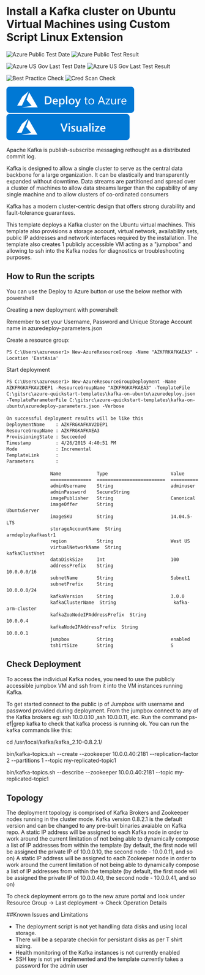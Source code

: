 # Install a Kafka cluster on Ubuntu Virtual Machines using Custom Script Linux Extension

![Azure Public Test Date](https://azurequickstartsservice.blob.core.windows.net/badges/kafka-on-ubuntu/PublicLastTestDate.svg)
![Azure Public Test Result](https://azurequickstartsservice.blob.core.windows.net/badges/kafka-on-ubuntu/PublicDeployment.svg)

![Azure US Gov Last Test Date](https://azurequickstartsservice.blob.core.windows.net/badges/kafka-on-ubuntu/FairfaxLastTestDate.svg)
![Azure US Gov Last Test Result](https://azurequickstartsservice.blob.core.windows.net/badges/kafka-on-ubuntu/FairfaxDeployment.svg)

![Best Practice Check](https://azurequickstartsservice.blob.core.windows.net/badges/kafka-on-ubuntu/BestPracticeResult.svg)
![Cred Scan Check](https://azurequickstartsservice.blob.core.windows.net/badges/kafka-on-ubuntu/CredScanResult.svg)

[![Deploy To Azure](https://raw.githubusercontent.com/Azure/azure-quickstart-templates/master/1-CONTRIBUTION-GUIDE/images/deploytoazure.svg?sanitize=true)](https://portal.azure.com/#create/Microsoft.Template/uri/https%3A%2F%2Fraw.githubusercontent.com%2FAzure%2Fazure-quickstart-templates%2Fmaster%2Fkafka-on-ubuntu%2Fazuredeploy.json)
[![Visualize](https://raw.githubusercontent.com/Azure/azure-quickstart-templates/master/1-CONTRIBUTION-GUIDE/images/visualizebutton.svg?sanitize=true)](http://armviz.io/#/?load=https%3A%2F%2Fraw.githubusercontent.com%2FAzure%2Fazure-quickstart-templates%2Fmaster%2Fkafka-on-ubuntu%2Fazuredeploy.json)

Apache Kafka is publish-subscribe messaging rethought as a distributed commit
log.

Kafka is designed to allow a single cluster to serve as the central data
backbone for a large organization. It can be elastically and transparently
expanded without downtime. Data streams are partitioned and spread over a
cluster of machines to allow data streams larger than the capability of any
single machine and to allow clusters of co-ordinated consumers

Kafka has a modern cluster-centric design that offers strong durability and
fault-tolerance guarantees.

This template deploys a Kafka cluster on the Ubuntu virtual machines. This
template also provisions a storage account, virtual network, availability sets,
public IP addresses and network interfaces required by the installation. The
template also creates 1 publicly accessible VM acting as a "jumpbox" and
allowing to ssh into the Kafka nodes for diagnostics or troubleshooting
purposes.

## How to Run the scripts

You can use the Deploy to Azure button or use the below methor with powershell

Creating a new deployment with powershell:

Remember to set your Username, Password and Unique Storage Account name in
azuredeploy-parameters.json

Create a resource group:

    PS C:\Users\azureuser1> New-AzureResourceGroup -Name "AZKFRKAFKAEA3" -Location 'EastAsia'

Start deployment

    PS C:\Users\azureuser1> New-AzureResourceGroupDeployment -Name AZKFRGKAFKAV2DEP1 -ResourceGroupName "AZKFRGKAFKAEA3" -TemplateFile C:\gitsrc\azure-quickstart-templates\kafka-on-ubuntu\azuredeploy.json -TemplateParameterFile C:\gitsrc\azure-quickstart-templates\kafka-on-ubuntu\azuredeploy-parameters.json -Verbose

    On successful deployment results will be like this
    DeploymentName    : AZKFRGKAFKAV2DEP1
    ResourceGroupName : AZKFRGKAFKAEA3
    ProvisioningState : Succeeded
    Timestamp         : 4/26/2015 4:40:51 PM
    Mode              : Incremental
    TemplateLink      :
    Parameters        :

                    Name             Type                       Value
                    ===============  =========================  ==========
                    adminUsername    String                     adminuser
                    adminPassword    SecureString
                    imagePublisher   String                     Canonical
                    imageOffer       String                     UbuntuServer
                    imageSKU         String                     14.04.5-LTS
                    storageAccountName  String                     armdeploykafkastr1
                    region           String                     West US
                    virtualNetworkName  String                     kafkaClustVnet
                    dataDiskSize     Int                        100
                    addressPrefix    String                     10.0.0.0/16
                    subnetName       String                     Subnet1
                    subnetPrefix     String                     10.0.0.0/24
                    kafkaVersion     String                     3.0.0
                    kafkaClusterName  String                     kafka-arm-cluster
                    kafkaZooNodeIPAddressPrefix  String                     10.0.0.4
                    kafkaNodeIPAddressPrefix  String                     10.0.0.1
                    jumpbox          String                     enabled
                    tshirtSize       String                     S

## Check Deployment

To access the individual Kafka nodes, you need to use the publicly accessible
jumpbox VM and ssh from it into the VM instances running Kafka.

To get started connect to the public ip of Jumpbox with username and password
provided during deployment. From the jumpbox connect to any of the Kafka brokers
eg: ssh 10.0.0.10 ,ssh 10.0.0.11, etc. Run the command ps-ef|grep kafka to check
that kafka process is running ok. You can run the kafka commands like this:

cd /usr/local/kafka/kafka_2.10-0.8.2.1/

bin/kafka-topics.sh --create --zookeeper 10.0.0.40:2181 --replication-factor 2
--partitions 1 --topic my-replicated-topic1

bin/kafka-topics.sh --describe --zookeeper 10.0.0.40:2181 --topic
my-replicated-topic1

## Topology

The deployment topology is comprised of Kafka Brokers and Zookeeper nodes
running in the cluster mode. Kafka version 0.8.2.1 is the default version and
can be changed to any pre-built binaries avaiable on Kafka repo. A static IP
address will be assigned to each Kafka node in order to work around the current
limitation of not being able to dynamically compose a list of IP addresses from
within the template (by default, the first node will be assigned the private IP
of 10.0.0.10, the second node - 10.0.0.11, and so on) A static IP address will
be assigned to each Zookeeper node in order to work around the current
limitation of not being able to dynamically compose a list of IP addresses from
within the template (by default, the first node will be assigned the private IP
of 10.0.0.40, the second node - 10.0.0.41, and so on)

To check deployment errors go to the new azure portal and look under Resource
Group -> Last deployment -> Check Operation Details

##Known Issues and Limitations

- The deployment script is not yet handling data disks and using local storage.
- There will be a separate checkin for persistant disks as per T shirt sizing.
- Health monitoring of the Kafka instances is not currently enabled
- SSH key is not yet implemented and the template currently takes a password for
  the admin user
